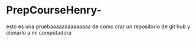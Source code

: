 # PrepCourseHenry-

esto es una pruebaaaaaaaaaaaaaa de como crar un repositorio de git hub y clonarlo a mi computadora

